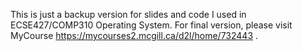This is just a backup version for slides and code I used in ECSE427/COMP310 Operating System. For final version, please visit MyCourse https://mycourses2.mcgill.ca/d2l/home/732443 .
